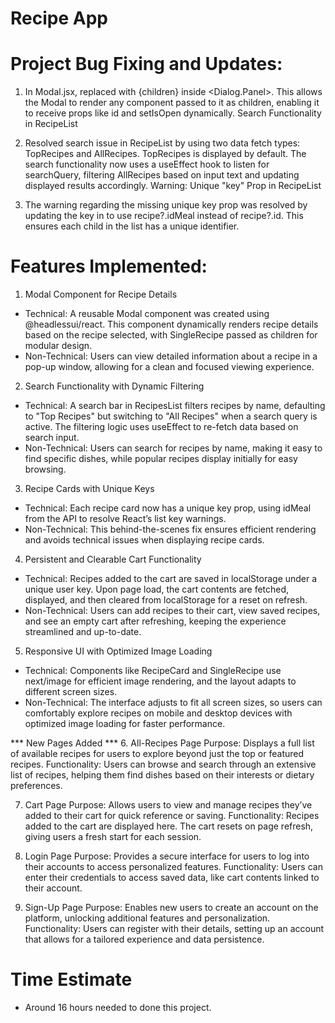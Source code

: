 # Recipe App

# Project Bug Fixing and Updates:

1. In Modal.jsx, replaced <SingleRecipe /> with {children} inside <Dialog.Panel>. This allows the Modal to render any component passed to it as children, enabling it to receive props like id and setIsOpen dynamically.
Search Functionality in RecipeList

2. Resolved search issue in RecipeList by using two data fetch types: TopRecipes and AllRecipes. TopRecipes is displayed by default. The search functionality now uses a useEffect hook to listen for searchQuery, filtering AllRecipes based on input text and updating displayed results accordingly.
Warning: Unique "key" Prop in RecipeList

3. The warning regarding the missing unique key prop was resolved by updating the key in <RecipeCard> to use recipe?.idMeal instead of recipe?.id. This ensures each child in the list has a unique identifier.


# Features Implemented:

1. Modal Component for Recipe Details
- Technical: A reusable Modal component was created using @headlessui/react. This component dynamically renders recipe details based on the recipe selected, with SingleRecipe passed as children for modular design.
- Non-Technical: Users can view detailed information about a recipe in a pop-up window, allowing for a clean and focused viewing experience.

2. Search Functionality with Dynamic Filtering
- Technical: A search bar in RecipesList filters recipes by name, defaulting to "Top Recipes" but switching to "All Recipes" when a search query is active. The filtering logic uses useEffect to re-fetch data based on search input.
- Non-Technical: Users can search for recipes by name, making it easy to find specific dishes, while popular recipes display initially for easy browsing.

3. Recipe Cards with Unique Keys
- Technical: Each recipe card now has a unique key prop, using idMeal from the API to resolve React’s list key warnings.
- Non-Technical: This behind-the-scenes fix ensures efficient rendering and avoids technical issues when displaying recipe cards.

4. Persistent and Clearable Cart Functionality
- Technical: Recipes added to the cart are saved in localStorage under a unique user key. Upon page load, the cart contents are fetched, displayed, and then cleared from localStorage for a reset on refresh.
- Non-Technical: Users can add recipes to their cart, view saved recipes, and see an empty cart after refreshing, keeping the experience streamlined and up-to-date.

5. Responsive UI with Optimized Image Loading
- Technical: Components like RecipeCard and SingleRecipe use next/image for efficient image rendering, and the layout adapts to different screen sizes.
- Non-Technical: The interface adjusts to fit all screen sizes, so users can comfortably explore recipes on mobile and desktop devices with optimized image loading for faster performance.

*** New Pages Added ***
6. All-Recipes Page
Purpose: Displays a full list of available recipes for users to explore beyond just the top or featured recipes.
Functionality: Users can browse and search through an extensive list of recipes, helping them find dishes based on their interests or dietary preferences.

7. Cart Page
Purpose: Allows users to view and manage recipes they’ve added to their cart for quick reference or saving.
Functionality: Recipes added to the cart are displayed here. The cart resets on page refresh, giving users a fresh start for each session.

8. Login Page
Purpose: Provides a secure interface for users to log into their accounts to access personalized features.
Functionality: Users can enter their credentials to access saved data, like cart contents linked to their account.

9. Sign-Up Page
Purpose: Enables new users to create an account on the platform, unlocking additional features and personalization.
Functionality: Users can register with their details, setting up an account that allows for a tailored experience and data persistence.

# Time Estimate
- Around 16 hours needed to done this project. 

